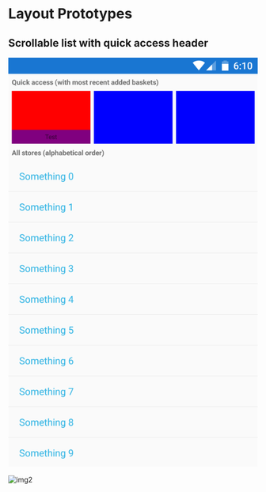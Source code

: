 # Layout Prototypes

## Scrollable list with quick access header

![img1](https://raw.githubusercontent.com/Kimserey/LayoutPrototypes/master/img/img1.png)

![img2]()
